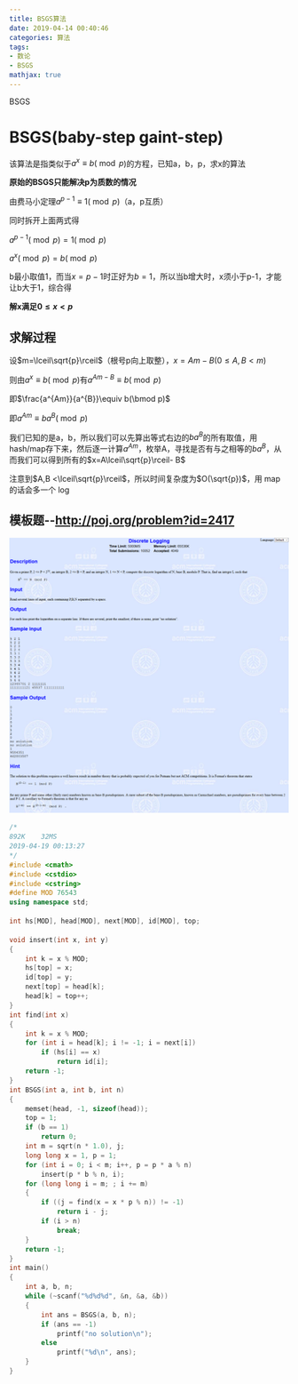 ```yaml
---
title: BSGS算法
date: 2019-04-14 00:40:46
categories: 算法
tags:
- 数论
- BSGS
mathjax: true
---
```


BSGS

<!-- more -->

#  BSGS(baby-step gaint-step)

该算法是指类似于$a^{x} \equiv b(\bmod p​$)的方程，已知a，b，p，求x的算法

**原始的BSGS只能解决p为质数的情况**

由费马小定理$a^{p-1} \equiv 1(\bmod p)​$（a，p互质）

同时拆开上面两式得

$a^{p-1} (\bmod p)= 1(\bmod p)​$

$a^{x} (\bmod p)= b(\bmod p)$

b最小取值1，而当$x=p-1$时正好为$b=1$，所以当b增大时，x须小于p-1，才能让b大于1，综合得

**解x满足$0 \leq x<p​$**

## 求解过程

设$m=\lceil\sqrt{p}\rceil​$（根号p向上取整），$x=Am-B(0 \leq A,B < m)​$

则由$a^{x} \equiv b(\bmod p)​$有$a^{Am- B} \equiv b(\bmod p)​$

即$\frac{a^{Am}}{a^{B}}\equiv b(\bmod p)​$

即$a^{Am }  \equiv b a^{B}(\bmod p)$

我们已知的是a，b，所以我们可以先算出等式右边的$ba^{B}​$的所有取值，用hash/map存下来，然后逐一计算$a^{Am}​$，枚举A，寻找是否有与之相等的$ba^{B}​$，从而我们可以得到所有的$x=A\lceil\sqrt{p}\rceil- B​$

注意到$A,B <\lceil\sqrt{p}\rceil$，所以时间复杂度为$O(\sqrt{p})$，用 map 的话会多一个 log

## 模板题--http://poj.org/problem?id=2417

![](BSGS算法/timu.png)

```c++
/*
892K	32MS	
2019-04-19 00:13:27
*/
#include <cmath>
#include <cstdio>
#include <cstring>
#define MOD 76543
using namespace std;

int hs[MOD], head[MOD], next[MOD], id[MOD], top;

void insert(int x, int y)
{
    int k = x % MOD;
    hs[top] = x;
    id[top] = y;
    next[top] = head[k];
    head[k] = top++;
}
int find(int x)
{
    int k = x % MOD;
    for (int i = head[k]; i != -1; i = next[i])
        if (hs[i] == x)
            return id[i];
    return -1;
}
int BSGS(int a, int b, int n)
{
    memset(head, -1, sizeof(head));
    top = 1;
    if (b == 1)
        return 0;
    int m = sqrt(n * 1.0), j;
    long long x = 1, p = 1;
    for (int i = 0; i < m; i++, p = p * a % n)
        insert(p * b % n, i);
    for (long long i = m; ; i += m)
    {
        if ((j = find(x = x * p % n)) != -1)
            return i - j;
        if (i > n)
            break;
    }
    return -1;
}
int main()
{
    int a, b, n;
    while (~scanf("%d%d%d", &n, &a, &b))
    {
        int ans = BSGS(a, b, n);
        if (ans == -1)
            printf("no solution\n");
        else
            printf("%d\n", ans);
    }
}
```

